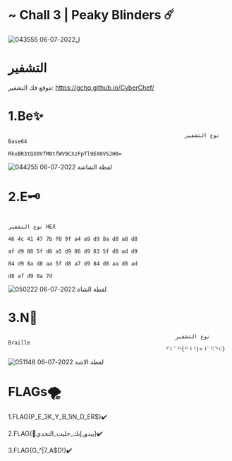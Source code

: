 # ~ Chall 3 | Peaky Blinders ☄️
![ل2022-07-06 043555](https://user-images.githubusercontent.com/108769252/177448786-1f454d35-1ae1-439d-bf4a-3a8df3cf9344.png)
# التشفير
موقع فك التشفير:
https://gchq.github.io/CyberChef/

# 1.Be✨
                                                            نوع التشفير Base64 
                                                            RkxBR3tQX0VfM0tfWV9CXzFpTl9EX0VSJH0=
 ![لقطة الشاشة 2022-07-06 044255](https://user-images.githubusercontent.com/108769252/177449440-51f8f4b0-e731-41e5-8d9f-36ac448805b3.png)
# 2.E🗝
                                                                                            نوع التشفير HEX  
                                                                           46 4c 41 47 7b f0 9f a4 a9 d9 8a d8 a8 d8
                                                                           af d9 88 5f d8 a5 d9 86 d9 83 5f d8 ad d9
                                                                           84 d9 8a d8 aa 5f d8 a7 d9 84 d8 aa d8 ad
                                                                                         d8 af d9 8a 7d 
![لقطة الشاة 2022-07-06 050222](https://user-images.githubusercontent.com/108769252/177451698-57cd62bf-78ef-46f8-ade0-67691cff1fca.png)


# 3.N🔮
                                                         نوع التشفير Braille
                                                      ⠋⠇⠁⠛{⠛⠸⠘|⠶⠸⠁⠫⠙⠮}  
![لقطة الاشة 2022-07-06 051148](https://user-images.githubusercontent.com/108769252/177452950-cfaa3c32-874e-41f6-8a33-8c81ead14a85.png)

# FLAGs🌪
1.FLAG{P_E_3K_Y_B_1iN_D_ER$}✔️

2.FLAG{🤩يبدو_إنك_حليت_التحدي}✔️

3.FLAG{G_^|7_A$D!}✔️
